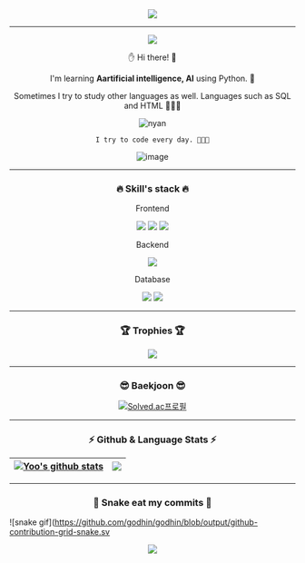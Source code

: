 <div align = 'center'> <img src='https://capsule-render.vercel.app/api?type=shark&color=auto&height=100&section=header&text=Nicholas YOO&fontSize=100'/> </div>

***

<div align="center">
  
<a href="https://github.com/godhin"><img src="https://hits.seeyoufarm.com/api/count/incr/badge.svg?url=https%3A%2F%2Fgithub.com%2Fgodhin&count_bg=%233DC8AC&title_bg=%23000000&icon=godotengine.svg&icon_color=%23FFF9F9&title=H+-+I&edge_flat=false)"/></a>
 
✋ Hi there! 🤚
  
  I'm learning **Aartificial intelligence, AI** using Python. 🐍
  
  
Sometimes I try to study other languages ​​as well. Languages ​​such as SQL and HTML 👨🏻‍💻
  
  
  ![nyan](https://user-images.githubusercontent.com/75519839/155043486-34a2e419-0e45-4023-ac88-4ded5cc55208.gif)
  
  <code>I try to code every day. 👨🏻‍💻</code>

![image](https://user-images.githubusercontent.com/75519839/155270710-5bc7ecb5-9cc3-47ee-9cbf-3a0801c4f5f4.gif)

  
</div>

***
  
### <div align = 'center'> 🔥 Skill's stack 🔥 </div>
<div align = 'center'>

  Frontend
  
<img src="https://img.shields.io/badge/HTML-E34F26?style=flat-square&logo=HTML5&logoColor=white"/>
<img src="https://img.shields.io/badge/CSS-1572B6?style=flat-square&logo=CSS3&logoColor=white"/>
<img src="https://img.shields.io/badge/JS-F7DF1E?style=flat-square&logo=JavaScript&logoColor=white"/>


  Backend
  
<img src="https://img.shields.io/badge/Python-3776AB?style=flat-square&logo=Python&logoColor=white"/>
  

  Database
   
<img src="https://img.shields.io/badge/SQLite-003B57?style=flat-square&logo=SQLite&logoColor=white"/>
<img src="https://img.shields.io/badge/Metabase-509EE3?style=flat-square&logo=Metabase&logoColor=white"/>


  ***

  ### 🏆 Trophies 🏆
<div align = 'center'><img src = 'https://github-profile-trophy.vercel.app/?username=ryo-ma&theme=flat&column=7'/></div>

  ***
  
  ### 😎 Baekjoon 😎

[![Solved.ac프로필](http://mazassumnida.wtf/api/v2/generate_badge?boj=cmblir)](https://solved.ac/cmblir)

</div>

***

### <div align = 'center'> ⚡️ Github & Language Stats ⚡️ </div>
        
| <a href="https://github.com/godhin/github-readme-stats"><img align="center" src="https://github-readme-stats.vercel.app/api?username=godhin&show_icons=true&include_all_commits=true&theme=buefy&hide_border=true&count_private=False" alt="Yoo's github stats" /></a> | <a href="https://github.com/godhin/github-readme-stats"><img align="center" src="https://github-readme-stats.vercel.app/api/top-langs/?username=godhin&layout=compact&theme=buefy&hide_border=true&hide=jupyter%20notebook" /></a> |
| ------------- | ------------- |

***

### <div align = 'center'> 🐍 Snake eat my commits 🐍 </div>

![snake gif](https://github.com/godhin/godhin/blob/output/github-contribution-grid-snake.sv


<div align = 'center'><img src = 'https://capsule-render.vercel.app/api?type=shark&color=auto&height=100&section=footer'/></div>
